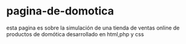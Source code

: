 # pagina-de-domotica
esta pagina es sobre la simulación de una tienda de ventas online de productos de domótica desarrollado en html,php y css
